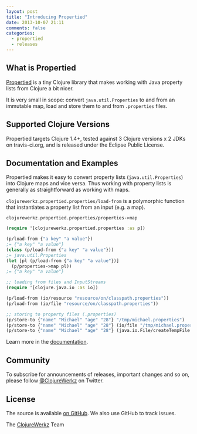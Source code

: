 ```yaml
---
layout: post
title: "Introducing Propertied"
date: 2013-10-07 21:11
comments: false
categories:
  - propertied
  - releases
---
```


## What is Propertied

[Propertied](https://github.com/michaelklishin/propertied) is a tiny
Clojure library that makes working with Java property lists from Clojure
a bit nicer.

It is very small in scope: convert `java.util.Properties` to and from an immutable
map, load and store them to and from `.properties` files.


## Supported Clojure Versions

Propertied targets Clojure 1.4+, tested against 3 Clojure versions x 2
JDKs on travis-ci.org, and is released under the Eclipse Public
License.

## Documentation and Examples

Propertied makes it easy to convert property lists (`java.util.Properties`) into Clojure
maps and vice versa. Thus working with property lists is generally as straightforward as
working with maps.

`clojurewerkz.propertied.properties/load-from` is a polymorphic function that
instantiates a property list from an input (e.g. a map).

`clojurewerkz.propertied.properties/properties->map`

``` clojure
(require '[clojurewerkz.propertied.properties :as p])

(p/load-from {"a key" "a value"})
;= {"a key" "a value"}
(class (p/load-from {"a key" "a value"}))
;= java.util.Properties
(let [pl (p/load-from {"a key" "a value"})]
  (p/properties->map pl))
;= {"a key" "a value"}

;; loading from files and InputStreams
(require '[clojure.java.io :as io])

(p/load-from (io/resource "resource/on/classpath.properties"))
(p/load-from (io/file "resource/on/classpath.properties"))

;; storing to property files (.properties)
(p/store-to {"name" "Michael" "age" "28"} "/tmp/michael.properties")
(p/store-to {"name" "Michael" "age" "28"} (io/file "/tmp/michael.properties"))
(p/store-to {"name" "Michael" "age" "28"} (java.io.File/createTempFile "michael" ".properties"))
```

Learn more in the [documentation](https://github.com/michaelklishin/propertied#documentation--examples).


## Community

To subscribe for announcements of releases, important changes and so on, please follow [@ClojureWerkz](https://twitter.com/#!/clojurewerkz) on Twitter.



## License

The source is available [on
GitHub](http://github.com/michaelklishin/propertied). We also use
GitHub to track issues.


The [ClojureWerkz](http://clojurewerkz.org) Team
